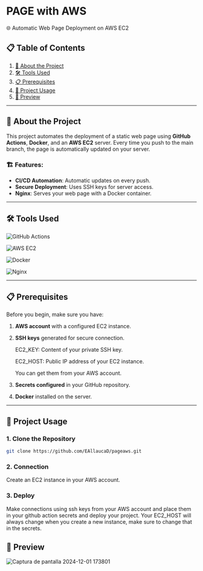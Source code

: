 # **PAGE with AWS**

 🌐 Automatic Web Page Deployment on AWS EC2


## 📋 Table of Contents

1. [📖 About the Project](#-about-the-project)
2. [🛠️ Tools Used](#%EF%B8%8F-tools-used)
3. [📋 Prerequisites](#-prerequisites)
4. [🚀 Project Usage](#-project-usage)
5. [📜 Preview]()

---

## 📖 About the Project

This project automates the deployment of a static web page using **GitHub Actions**, **Docker**, and an **AWS EC2** server. Every time you push to the main branch, the page is automatically updated on your server.

### 🏗️ Features:

- **CI/CD Automation**: Automatic updates on every push.
- **Secure Deployment**: Uses SSH keys for server access.
- **Nginx**: Serves your web page with a Docker container.

---

## 🛠️ Tools Used

![GitHub Actions](https://img.shields.io/badge/GitHub%20Actions-2088FF?style=for-the-badge&logo=github-actions&logoColor=white)

![AWS EC2](https://img.shields.io/badge/AWS%20EC2-FF9900?style=for-the-badge&logo=amazonaws&logoColor=white)

![Docker](https://img.shields.io/badge/Docker-2496ED?style=for-the-badge&logo=docker&logoColor=white)

![Nginx](https://img.shields.io/badge/Nginx-269539?style=for-the-badge&logo=nginx&logoColor=white)

---

## 📋 Prerequisites

Before you begin, make sure you have:

1. **AWS account** with a configured EC2 instance.
2. **SSH keys** generated for secure connection.

    EC2_KEY: Content of your private SSH key.

    EC2_HOST: Public IP address of your EC2 instance.

    You can get them from your AWS account.
3. **Secrets configured** in your GitHub repository.
4. **Docker** installed on the server.

---

## 🚀 Project Usage

### 1. Clone the Repository
```bash
git clone https://github.com/EAllaucaD/pageaws.git
```
### 2. Connection
Create an EC2 instance in your AWS account.

### 3. Deploy
Make connections using ssh keys from your AWS account and place them in your github action secrets and deploy your project. Your EC2_HOST will always change when you create a new instance, make sure to change that in the secrets.

## 🎨 Preview

![Captura de pantalla 2024-12-01 173801](https://github.com/user-attachments/assets/39d7d13f-5c92-4ad0-a9c7-ed888d370663)